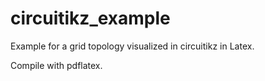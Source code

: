 # circuitikz_example
Example for a grid topology visualized in circuitikz in Latex.

Compile with pdflatex.
